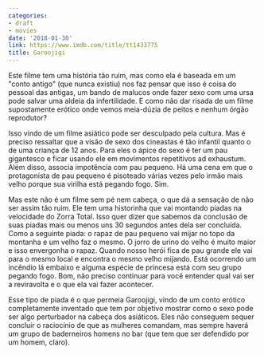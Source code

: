 ```yaml
---
categories:
- draft
- movies
date: '2018-01-30'
link: https://www.imdb.com/title/tt1433775
title: Garoojigi
---
```


Este filme tem uma história tão ruim, mas como ela é baseada em um "conto antigo" (que nunca existiu) nos faz pensar que isso é coisa do pessoal das antigas, um bando de malucos onde fazer sexo com uma ursa pode salvar uma aldeia da infertilidade. E como não dar risada de um filme supostamente erótico onde vemos meia-dúzia de peitos e nenhum órgão reprodutor?

Isso vindo de um filme asiático pode ser desculpado pela cultura. Mas é preciso ressaltar que a visão de sexo dos cineastas é tão infantil quanto o de uma criança de 12 anos. Para eles o ápice do sexo é ter um pau gigantesco e ficar usando ele em movimentos repetitivos ad exhaustum. Além disso, associa impotência com pau pequeno. Há uma cena em que o protagonista de pau pequeno é pisoteado várias vezes pelo irmão mais velho porque sua virilha está pegando fogo. Sim.

Mas este não é um filme sem pé nem cabeça, o que dá a sensação de não ser assim tão ruim. Ele tem uma historinha que vai montando piadas na velocidade do Zorra Total. Isso quer dizer que sabemos da conclusão de suas piadas mais ou menos uns 30 segundos antes dela ser concluída. Como a seguinte piada: o rapaz de pau pequeno vai mijar no topo da montanha e um velho faz o mesmo. O jorro de urino do velho é muito maior e isso envergonha o rapaz. Quando nosso herói fica de pau grande ele vai para o mesmo local e encontra o mesmo velho mijando. Está ocorrendo um incêndio lá embaixo e alguma espécie de princesa está com seu grupo pegando fogo. Bom, não preciso continuar para você entender qual vai ser a reviravolta e o que ela vai fazer acontecer.

Esse tipo de piada é o que permeia Garoojigi, vindo de um conto erótico completamente inventado que tem por objetivo mostrar como o sexo pode ser algo perturbador na cabeça dos asiáticos. Eles não conseguem sequer concluir o raciocínio de que as mulheres comandam, mas sempre haverá um grupo de baderneiros homens no bar (que tem que ser defendido por um homem, claro).